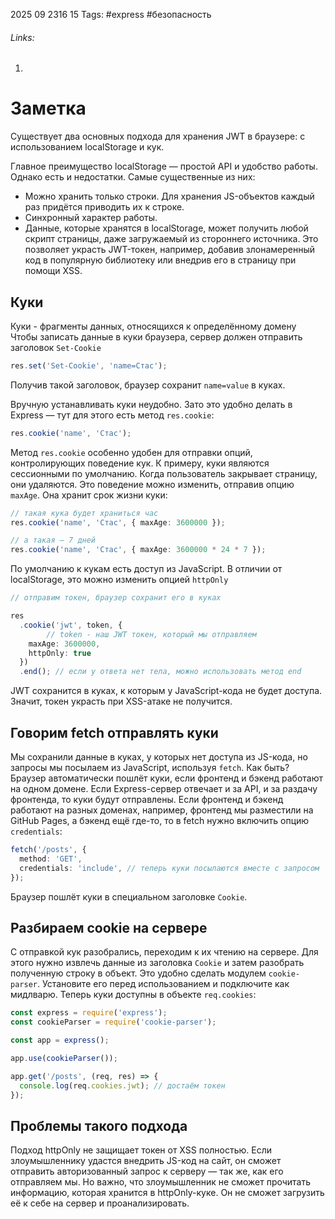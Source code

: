 2025 09 2316 15
Tags: #express #безопасность 
###### Links: 
1) 
# Заметка
Существует два основных подхода для хранения JWT в браузере: c использованием localStorage и кук.

Главное преимущество localStorage — простой API и удобство работы. Однако есть и недостатки. Самые существенные из них:

- Можно хранить только строки. Для хранения JS-объектов каждый раз придётся приводить их к строке.
- Синхронный характер работы.
- Данные, которые хранятся в localStorage, может получить любой скрипт страницы, даже загружаемый из стороннего источника. Это позволяет украсть JWT-токен, например, добавив злонамеренный код в популярную библиотеку или внедрив его в страницу при помощи XSS.

## Куки
Куки - фрагменты данных, относящихся к определённому домену
Чтобы записать данные в куки браузера, сервер должен отправить заголовок `Set-Cookie`
```ts
res.set('Set-Cookie', 'name=Стас');
```
Получив такой заголовок, браузер сохранит `name=value` в куках.

Вручную устанавливать куки неудобно. Зато это удобно делать в Express — тут для этого есть метод `res.cookie`:
```ts
res.cookie('name', 'Стас');
```
Метод `res.cookie` особенно удобен для отправки опций, контролирующих поведение кук. К примеру, куки являются сессионными по умолчанию. Когда пользователь закрывает страницу, они удаляются. Это поведение можно изменить, отправив опцию `maxAge`. Она хранит срок жизни куки:
```ts
// такая кука будет храниться час
res.cookie('name', 'Стас', { maxAge: 3600000 });

// а такая — 7 дней
res.cookie('name', 'Стас', { maxAge: 3600000 * 24 * 7 });
```
По умолчанию к кукам есть доступ из JavaScript. В отличии от localStorage, это можно изменить опцией `httpOnly`
```ts
// отправим токен, браузер сохранит его в куках

res
  .cookie('jwt', token, {
        // token - наш JWT токен, который мы отправляем
    maxAge: 3600000,
    httpOnly: true
  })
  .end(); // если у ответа нет тела, можно использовать метод end
```
JWT сохранится в куках, к которым у JavaScript-кода не будет доступа. Значит, токен украсть при XSS-атаке не получится.
## Говорим fetch отправлять куки
Мы сохранили данные в куках, у которых нет доступа из JS-кода, но запросы мы посылаем из JavaScript, используя `fetch`. Как быть? Браузер автоматически пошлёт куки, если фронтенд и бэкенд работают на одном домене. Если Express-сервер отвечает и за API, и за раздачу фронтенда, то куки будут отправлены.
Если фронтенд и бэкенд работают на разных доменах, например, фронтенд мы разместили на GitHub Pages, а бэкенд ещё где-то, то в fetch нужно включить опцию `credentials`:
```ts
fetch('/posts', {
  method: 'GET',
  credentials: 'include', // теперь куки посылаются вместе с запросом
});
```
Браузер пошлёт куки в специальном заголовке `Cookie`.
## Разбираем cookie на сервере
С отправкой кук разобрались, переходим к их чтению на сервере. Для этого нужно извлечь данные из заголовка `Cookie` и затем разобрать полученную строку в объект. Это удобно сделать модулем `cookie-parser`. Установите его перед использованием и подключите как мидлварю. Теперь куки доступны в объекте `req.cookies`:
```ts
const express = require('express');
const cookieParser = require('cookie-parser');

const app = express();

app.use(cookieParser());

app.get('/posts', (req, res) => {
  console.log(req.cookies.jwt); // достаём токен
});
```
## Проблемы такого подхода

Подход httpOnly не защищает токен от XSS полностью. Если злоумышленнику удастся внедрить JS-код на сайт, он сможет отправить авторизованный запрос к серверу — так же, как его отправляем мы. Но важно, что злоумышленник не сможет прочитать информацию, которая хранится в httpOnly-куке. Он не сможет загрузить её к себе на сервер и проанализировать.